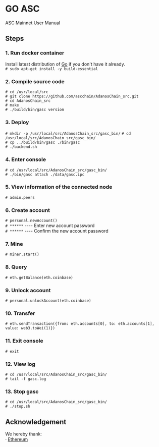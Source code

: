 # GO ASC
ASC Mainnet User Manual


## Steps

### 1. Run docker container
Install latest distribution of [Go](https://golang.org "Go") if you don't have it already.  
`# sudo apt-get install -y build-essential`  

### 2. Compile source code
`# cd /usr/local/src`  
`# git clone https://github.com/ascchain/AdanosChain_src.git`  
`# cd AdanosChain_src`  
`# make`  
`# ./build/bin/gasc version`  

### 3. Deploy
`# mkdir -p /usr/local/src/AdanosChain_src/gasc_bin/` 
`# cd /usr/local/src/AdanosChain_src/gasc_bin/`  
`# cp ../build/bin/gasc ./bin/gasc`  
`# ./backend.sh`

### 4. Enter console
`# cd /usr/local/src/AdanosChain_src/gasc_bin/`  
`# ./bin/gasc attach ./data/gasc.ipc`

### 5. View information of the connected node
`# admin.peers`

### 6. Create account
`# personal.newAccount()`  
`# ******`  ---- Enter new account password  
`# ******`  ---- Confirm the new account password  

### 7. Mine
`# miner.start()`

### 8. Query
`# eth.getBalance(eth.coinbase)`

### 9. Unlock account
`# personal.unlockAccount(eth.coinbase)`

### 10. Transfer
`# eth.sendTransaction({from: eth.accounts[0], to: eth.accounts[1], value: web3.toWei(1)})`

### 11. Exit console
`# exit`

### 12. View log
`# cd /usr/local/src/AdanosChain_src/gasc_bin/`  
`# tail -f gasc.log`

### 13. Stop gasc
`# cd /usr/local/src/AdanosChain_src/gasc_bin/`  
`# ./stop.sh` 


## Acknowledgement
We hereby thank:  
· [Ethereum](https://www.ethereum.org/ "Ethereum")





